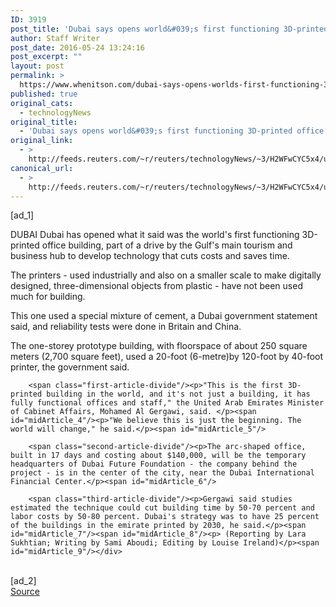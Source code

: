 ```yaml
---
ID: 3919
post_title: 'Dubai says opens world&#039;s first functioning 3D-printed office'
author: Staff Writer
post_date: 2016-05-24 13:24:16
post_excerpt: ""
layout: post
permalink: >
  https://www.whenitson.com/dubai-says-opens-worlds-first-functioning-3d-printed-office/
published: true
original_cats:
  - technologyNews
original_title:
  - 'Dubai says opens world&#039;s first functioning 3D-printed office'
original_link:
  - >
    http://feeds.reuters.com/~r/reuters/technologyNews/~3/H2WFwCYC5x4/us-emirates-printing-3d-idUSKCN0YF1OB
canonical_url:
  - >
    http://feeds.reuters.com/~r/reuters/technologyNews/~3/H2WFwCYC5x4/us-emirates-printing-3d-idUSKCN0YF1OB
---
```

 [ad_1]
<br><div id="articleText">
<span id="midArticle_start"/>

<span class="focusParagraph" readability="5"><p><span class="articleLocation">DUBAI</span> Dubai has opened what it said was the world's first functioning 3D-printed office building, part of a drive by the Gulf's main tourism and business hub to develop technology that cuts costs and saves time.</p></span><span id="midArticle_0"/><p>The printers - used industrially and also on a smaller scale to make digitally designed, three-dimensional objects from plastic - have not been used much for building. </p><span id="midArticle_1"/><p>This one used a special mixture of cement, a Dubai government statement said, and reliability tests were done in Britain and China.</p><span id="midArticle_2"/><p>The one-storey prototype building, with floorspace of about 250 square meters (2,700 square feet), used a 20-foot (6-metre)by 120-foot by 40-foot printer, the government said.</p><span id="midArticle_3"/>
        
        <span class="first-article-divide"/><p>"This is the first 3D-printed building in the world, and it's not just a building, it has fully functional offices and staff," the United Arab Emirates Minister of Cabinet Affairs, Mohamed Al Gergawi, said. </p><span id="midArticle_4"/><p>"We believe this is just the beginning. The world will change," he said.</p><span id="midArticle_5"/>
        
        <span class="second-article-divide"/><p>The arc-shaped office, built in 17 days and costing about $140,000, will be the temporary headquarters of Dubai Future Foundation - the company behind the project - is in the center of the city, near the Dubai International Financial Center.</p><span id="midArticle_6"/>
        
        <span class="third-article-divide"/><p>Gergawi said studies estimated the technique could cut building time by 50-70 percent and labor costs by 50-80 percent. Dubai's strategy was to have 25 percent of the buildings in the emirate printed by 2030, he said.</p><span id="midArticle_7"/><span id="midArticle_8"/><p> (Reporting by Lara Sukhtian; Writing by Sami Aboudi; Editing by Louise Ireland)</p><span id="midArticle_9"/></div>
<br>[ad_2]
<br><a href="http://feeds.reuters.com/~r/reuters/technologyNews/~3/H2WFwCYC5x4/us-emirates-printing-3d-idUSKCN0YF1OB">Source </a>